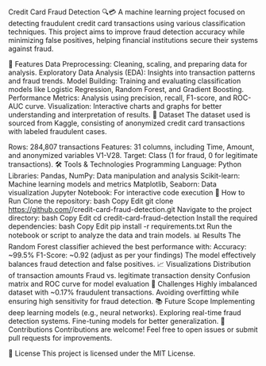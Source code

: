 Credit Card Fraud Detection 🔍💳
A machine learning project focused on detecting fraudulent credit card transactions using various classification techniques. This project aims to improve fraud detection accuracy while minimizing false positives, helping financial institutions secure their systems against fraud.

📌 Features
Data Preprocessing: Cleaning, scaling, and preparing data for analysis.
Exploratory Data Analysis (EDA): Insights into transaction patterns and fraud trends.
Model Building: Training and evaluating classification models like Logistic Regression, Random Forest, and Gradient Boosting.
Performance Metrics: Analysis using precision, recall, F1-score, and ROC-AUC curve.
Visualization: Interactive charts and graphs for better understanding and interpretation of results.
📂 Dataset
The dataset used is sourced from Kaggle, consisting of anonymized credit card transactions with labeled fraudulent cases.

Rows: 284,807 transactions
Features: 31 columns, including Time, Amount, and anonymized variables V1-V28.
Target: Class (1 for fraud, 0 for legitimate transactions).
🛠️ Tools & Technologies
Programming Language: Python
Libraries:
Pandas, NumPy: Data manipulation and analysis
Scikit-learn: Machine learning models and metrics
Matplotlib, Seaborn: Data visualization
Jupyter Notebook: For interactive code execution
🚀 How to Run
Clone the repository:
bash
Copy
Edit
git clone https://github.com/<your-username>/credit-card-fraud-detection.git
Navigate to the project directory:
bash
Copy
Edit
cd credit-card-fraud-detection
Install the required dependencies:
bash
Copy
Edit
pip install -r requirements.txt
Run the notebook or script to analyze the data and train models.
📊 Results
The Random Forest classifier achieved the best performance with:
Accuracy: ~99.5%
F1-Score: ~0.92 (adjust as per your findings)
The model effectively balances fraud detection and false positives.
📈 Visualizations
Distribution of transaction amounts
Fraud vs. legitimate transaction density
Confusion matrix and ROC curve for model evaluation
🤔 Challenges
Highly imbalanced dataset with ~0.17% fraudulent transactions.
Avoiding overfitting while ensuring high sensitivity for fraud detection.
📚 Future Scope
Implementing deep learning models (e.g., neural networks).
Exploring real-time fraud detection systems.
Fine-tuning models for better generalization.
🤝 Contributions
Contributions are welcome! Feel free to open issues or submit pull requests for improvements.

📜 License
This project is licensed under the MIT License.
